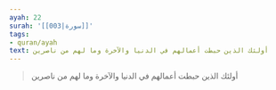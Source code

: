 ```yaml
---
ayah: 22
surah: '[[003|سورة]]'
tags:
- quran/ayah
text: أولئك الذين حبطت أعمالهم في الدنيا والآخرة وما لهم من ناصرين
---
```

> أولئك الذين حبطت أعمالهم في الدنيا والآخرة وما لهم من ناصرين
